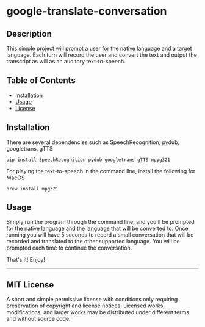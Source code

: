 # google-translate-conversation
## Description
This simple project will prompt a user for the native language and a target language. Each turn will record the user and convert the text and output the transcript as will as an auditory text-to-speech. 
## Table of Contents
- [Installation](#installation)
- [Usage](#usage)
- [License](#license)
## Installation
There are several dependencies such as SpeechRecognition, pydub, googletrans, gTTS
```
pip install SpeechRecognition pydub googletrans gTTS mpyg321
```

For playing the text-to-speech in the command line, install the following for MacOS
```
brew install mpg321
```
## Usage
Simply run the program through the command line, and you'll be prompted for the native language and the language that will be converted to. Once running you will have 5 seconds to record a small conversation that will be recorded and translated to the other supported language. You will be prompted each time to continue the conversation.

That's it! Enjoy!

---
## MIT License
A short and simple permissive license with conditions only requiring preservation of copyright and license notices. Licensed works, modifications, and larger works may be distributed under different terms and without source code.
